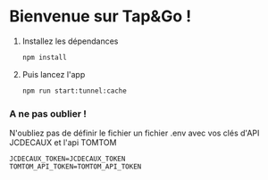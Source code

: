 # Bienvenue sur Tap&Go !

1. Installez les dépendances

   ```bash
   npm install
   ```

2. Puis lancez l'app

   ```bash
   npm run start:tunnel:cache
   ```
### A ne pas oublier !
N'oubliez pas de définir le fichier un fichier .env avec vos clés d'API
JCDECAUX et l'api TOMTOM

   ```env
JCDECAUX_TOKEN=JCDECAUX_TOKEN
TOMTOM_API_TOKEN=TOMTOM_API_TOKEN
   ```

